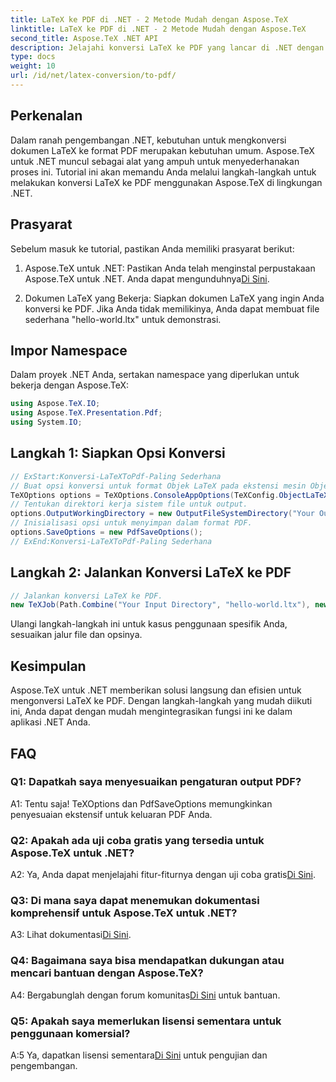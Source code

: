 ```yaml
---
title: LaTeX ke PDF di .NET - 2 Metode Mudah dengan Aspose.TeX
linktitle: LaTeX ke PDF di .NET - 2 Metode Mudah dengan Aspose.TeX
second_title: Aspose.TeX .NET API
description: Jelajahi konversi LaTeX ke PDF yang lancar di .NET dengan Aspose.TeX. Integrasi dan penyesuaian yang mudah untuk keluaran PDF Anda.
type: docs
weight: 10
url: /id/net/latex-conversion/to-pdf/
---
```

## Perkenalan

Dalam ranah pengembangan .NET, kebutuhan untuk mengkonversi dokumen LaTeX ke format PDF merupakan kebutuhan umum. Aspose.TeX untuk .NET muncul sebagai alat yang ampuh untuk menyederhanakan proses ini. Tutorial ini akan memandu Anda melalui langkah-langkah untuk melakukan konversi LaTeX ke PDF menggunakan Aspose.TeX di lingkungan .NET.

## Prasyarat

Sebelum masuk ke tutorial, pastikan Anda memiliki prasyarat berikut:

1.  Aspose.TeX untuk .NET: Pastikan Anda telah menginstal perpustakaan Aspose.TeX untuk .NET. Anda dapat mengunduhnya[Di Sini](https://releases.aspose.com/tex/net/).

2. Dokumen LaTeX yang Bekerja: Siapkan dokumen LaTeX yang ingin Anda konversi ke PDF. Jika Anda tidak memilikinya, Anda dapat membuat file sederhana "hello-world.ltx" untuk demonstrasi.

## Impor Namespace

Dalam proyek .NET Anda, sertakan namespace yang diperlukan untuk bekerja dengan Aspose.TeX:

```csharp
using Aspose.TeX.IO;
using Aspose.TeX.Presentation.Pdf;
using System.IO;
```

## Langkah 1: Siapkan Opsi Konversi

```csharp
// ExStart:Konversi-LaTeXToPdf-Paling Sederhana
// Buat opsi konversi untuk format Objek LaTeX pada ekstensi mesin Objek TeX.
TeXOptions options = TeXOptions.ConsoleAppOptions(TeXConfig.ObjectLaTeX);
// Tentukan direktori kerja sistem file untuk output.
options.OutputWorkingDirectory = new OutputFileSystemDirectory("Your Output Directory");
// Inisialisasi opsi untuk menyimpan dalam format PDF.
options.SaveOptions = new PdfSaveOptions();
// ExEnd:Konversi-LaTeXToPdf-Paling Sederhana
```

## Langkah 2: Jalankan Konversi LaTeX ke PDF

```csharp
// Jalankan konversi LaTeX ke PDF.
new TeXJob(Path.Combine("Your Input Directory", "hello-world.ltx"), new PdfDevice(), options).Run();
```

Ulangi langkah-langkah ini untuk kasus penggunaan spesifik Anda, sesuaikan jalur file dan opsinya.

## Kesimpulan

Aspose.TeX untuk .NET memberikan solusi langsung dan efisien untuk mengonversi LaTeX ke PDF. Dengan langkah-langkah yang mudah diikuti ini, Anda dapat dengan mudah mengintegrasikan fungsi ini ke dalam aplikasi .NET Anda.

## FAQ

### Q1: Dapatkah saya menyesuaikan pengaturan output PDF?

A1: Tentu saja! TeXOptions dan PdfSaveOptions memungkinkan penyesuaian ekstensif untuk keluaran PDF Anda.

### Q2: Apakah ada uji coba gratis yang tersedia untuk Aspose.TeX untuk .NET?

 A2: Ya, Anda dapat menjelajahi fitur-fiturnya dengan uji coba gratis[Di Sini](https://releases.aspose.com/).

### Q3: Di mana saya dapat menemukan dokumentasi komprehensif untuk Aspose.TeX untuk .NET?

 A3: Lihat dokumentasi[Di Sini](https://reference.aspose.com/tex/net/).

### Q4: Bagaimana saya bisa mendapatkan dukungan atau mencari bantuan dengan Aspose.TeX?

 A4: Bergabunglah dengan forum komunitas[Di Sini](https://forum.aspose.com/c/tex/47) untuk bantuan.

### Q5: Apakah saya memerlukan lisensi sementara untuk penggunaan komersial?

 A:5 Ya, dapatkan lisensi sementara[Di Sini](https://purchase.aspose.com/temporary-license/) untuk pengujian dan pengembangan.